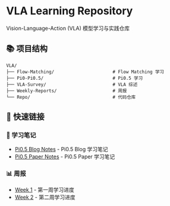 # VLA Learning Repository

Vision-Language-Action (VLA) 模型学习与实践仓库

## 📚 项目结构

```text
VLA/
├── Flow-Matching/                      # Flow Matching 学习
├── Pi0-Pi0.5/                          # Pi0.5 学习
├── VLA-Survey/                         # VLA 综述
├── Weekly-Reports/                     # 周报
└── Repo/                               # 代码仓库
```

## 📖 快速链接

### 📝 学习笔记

- [Pi0.5 Blog Notes](Pi0-Pi0.5/Pi0.5%20Blog%20Notes.md) - Pi0.5 Blog 学习笔记
- [Pi0.5 Paper Notes](Pi0-Pi0.5/Pi0.5%20Paper%20Notes.md) - Pi0.5 Paper 学习笔记

### 📊 周报

- [Week 1](Weekly-Reports/Week%201.md) - 第一周学习进度
- [Week 2](Weekly-Reports/Week%202.md) - 第二周学习进度
